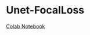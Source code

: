 # Unet-FocalLoss

[Colab Notebook](https://colab.research.google.com/drive/1vYZYXDMfs9hK6KvXY3v1iTPiln9OeJZE?usp=sharing)
